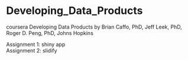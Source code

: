 # Developing_Data_Products

coursera Developing Data Products by Brian Caffo, PhD, Jeff Leek, PhD, Roger D. Peng, PhD, Johns Hopkins

Assignment 1: shiny app            
Assignment 2: slidify 

